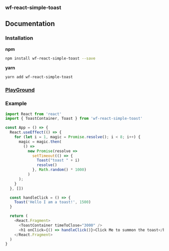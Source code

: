 ### wf-react-simple-toast

## Documentation

### Installation

**npm**

```bash
npm install wf-react-simple-toast --save
```

**yarn**

```bash
yarn add wf-react-simple-toast
```

### [PlayGround](https://codesandbox.io/s/812j97ljx0)

### Example

```js
import React from 'react'
import { ToastContainer, Toast } from 'wf-react-simple-toast'

const App = () => {
  React.useEffect(() => {
    for (let i = 1, magic = Promise.resolve(); i < 8; i++) {
      magic = magic.then(
        () =>
          new Promise(resolve =>
            setTimeout(() => {
              Toast("toast " + i)
              resolve()
            }, Math.random() * 1000)
          )
      );
    }
  }, [])

  const handleClick = () => {
    Toast('Hello I am a toast!', 1500)
  }

  return (
    <React.Fragment>
      <ToastContainer timeToClose="3000" />
      <h1 onClick={() => handleClick()}>Click Me to summon the toast</h1>
    </React.Fragment>
  )
}
```
